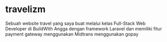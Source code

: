 # travelizm
Sebuah website travel yang saya buat melalui kelas Full-Stack Web Developer di BuildWith Angga dengan framework Laravel dan memiliki fitur payment gateway menggunakan Midtrans menggunakan gopay
